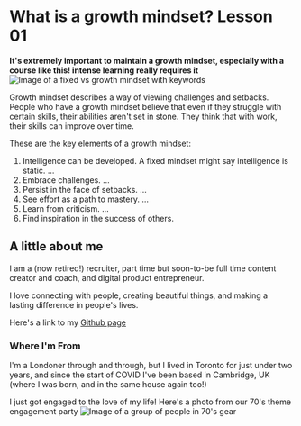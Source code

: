 # What is a growth mindset? Lesson 01
**It's extremely important to maintain a growth mindset, especially with a course like this! intense learning really requires it**
![Image of a fixed vs growth mindset with keywords](https://sites.dartmouth.edu/learning/files/2017/05/Growth-Mindset_Copyright-Big-Change1.jpg)

Growth mindset describes a way of viewing challenges and setbacks. People who have a growth mindset believe that even if they struggle with certain skills, their abilities aren't set in stone. They think that with work, their skills can improve over time.

These are the key elements of a growth mindset:
1. Intelligence can be developed. A fixed mindset might say intelligence is static. ...
1. Embrace challenges. ...
1. Persist in the face of setbacks. ...
1. See effort as a path to mastery. ...
1. Learn from criticism. ...
1. Find inspiration in the success of others.

## A little about me
   I am a (now retired!) recruiter, part time but soon-to-be full time content creator and coach, and digital product entrepreneur.

I love connecting with people, creating beautiful things, and making a lasting difference in people's lives.

Here's a link to my [Github page](https://github.com/andreavandyck/reading-notes) 

### Where I'm From

I'm a Londoner through and through, but I lived in Toronto for just under two years, and since the start of COVID I've been based in Cambridge, UK (where I was born, and in the same house again too!)

I just got engaged to the love of my life! Here's a photo from our 70's theme engagement party
![Image of a group of people in 70's gear](https://admissions-challenge-42.techeducators.repl.co/image5-2.jpeg)

